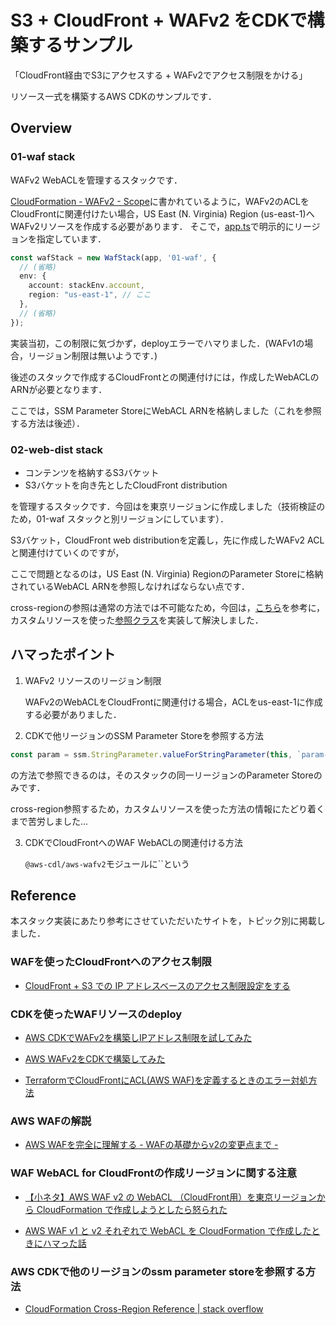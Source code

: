 # S3 + CloudFront + WAFv2 をCDKで構築するサンプル

「CloudFront経由でS3にアクセスする + WAFv2でアクセス制限をかける」

リソース一式を構築するAWS CDKのサンプルです．

## Overview

### 01-waf stack

WAFv2 WebACLを管理するスタックです．

[CloudFormation - WAFv2 - Scope](https://docs.aws.amazon.com/ja_jp/AWSCloudFormation/latest/UserGuide/aws-resource-wafv2-webacl.html#aws-resource-wafv2-webacl-properties)に書かれているように，WAFv2のACLをCloudFrontに関連付けたい場合，US East (N. Virginia) Region (us-east-1)へWAFv2リソースを作成する必要があります．
そこで，[app.ts](./bin/app.ts)で明示的にリージョンを指定しています．

```ts
const wafStack = new WafStack(app, '01-waf', {
  // (省略)
  env: {
    account: stackEnv.account,
    region: "us-east-1", // ここ
  },
  // (省略)
});
```

実装当初，この制限に気づかず，deployエラーでハマりました．(WAFv1の場合，リージョン制限は無いようです．)

後述のスタックで作成するCloudFrontとの関連付けには，作成したWebACLのARNが必要となります．

ここでは，SSM Parameter StoreにWebACL ARNを格納しました（これを参照する方法は後述）．


### 02-web-dist stack

- コンテンツを格納するS3バケット
- S3バケットを向き先としたCloudFront distribution

を管理するスタックです．今回はを東京リージョンに作成しました（技術検証のため，01-waf スタックと別リージョンにしています）．

S3バケット，CloudFront web distributionを定義し，先に作成したWAFv2 ACLと関連付けていくのですが，

ここで問題となるのは，US East (N. Virginia) RegionのParameter Storeに格納されているWebACL ARNを参照しなければならない点です．

cross-regionの参照は通常の方法では不可能なため，今回は，[こちら](https://stackoverflow.com/questions/59774627/cloudformation-cross-region-reference)を参考に，カスタムリソースを使った[参照クラス](./lib/ssm_parameter_reader.ts)を実装して解決しました．

## ハマったポイント

1. WAFv2 リソースのリージョン制限

   WAFv2のWebACLをCloudFrontに関連付ける場合，ACLをus-east-1に作成する必要がありました．

2. CDKで他リージョンのSSM Parameter Storeを参照する方法
  
  ```ts
  const param = ssm.StringParameter.valueForStringParameter(this, `param-name`);
  ```
  の方法で参照できるのは，そのスタックの同一リージョンのParameter Storeのみです．

  cross-region参照するため，カスタムリソースを使った方法の情報にたどり着くまで苦労しました...

3. CDKでCloudFrontへのWAF WebACLの関連付ける方法
   
   `@aws-cdl/aws-wafv2`モジュールに``という
## Reference

本スタック実装にあたり参考にさせていただいたサイトを，トピック別に掲載しました．
### WAFを使ったCloudFrontへのアクセス制限

- [CloudFront + S3 での IP アドレスベースのアクセス制限設定をする](https://ceblog.mediba.jp/post/156084994102/cloudfront-s3-%E3%81%A7%E3%81%AE-ip-%E3%82%A2%E3%83%89%E3%83%AC%E3%82%B9%E3%83%99%E3%83%BC%E3%82%B9%E3%81%AE%E3%82%A2%E3%82%AF%E3%82%BB%E3%82%B9%E5%88%B6%E9%99%90%E8%A8%AD%E5%AE%9A%E3%82%92%E3%81%99%E3%82%8B)

### CDKを使ったWAFリソースのdeploy

- [AWS CDKでWAFv2を構築しIPアドレス制限を試してみた](https://dev.classmethod.jp/articles/aws-cdk-wafv2-block-ip-example/)

- [AWS WAFv2をCDKで構築してみた](https://dev.classmethod.jp/articles/aws-cdk-create-wafv2/)

- [TerraformでCloudFrontにACL(AWS WAF)を定義するときのエラー対処方法](https://qiita.com/yuu999/items/e5e233e02be0ed1d2365)

### AWS WAFの解説

- [AWS WAFを完全に理解する - WAFの基礎からv2の変更点まで -](https://dev.classmethod.jp/articles/fully-understood-aws-waf-v2/)

### WAF WebACL for CloudFrontの作成リージョンに関する注意

- [【小ネタ】AWS WAF v2 の WebACL （CloudFront用）を東京リージョンから CloudFormation で作成しようとしたら怒られた](https://dev.classmethod.jp/articles/cloudformation-webacl-cloudfront-error/)

- [AWS WAF v1 と v2 それぞれで WebACL を CloudFormation で作成したときにハマった話](https://michimani.net/post/aws-create-web-acl-at-waf-v1-v2/)

### AWS CDKで他のリージョンのssm parameter storeを参照する方法

- [CloudFormation Cross-Region Reference | stack overflow](https://stackoverflow.com/questions/59774627/cloudformation-cross-region-reference)
